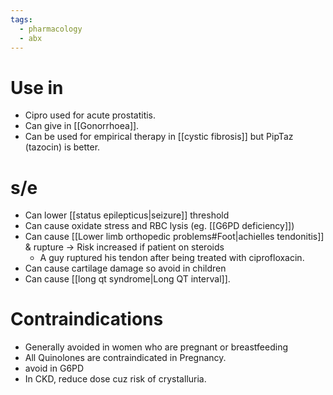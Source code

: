 ```yaml
---
tags:
  - pharmacology
  - abx
---
```

# Use in
- Cipro used for acute prostatitis.
- Can give in [[Gonorrhoea]].
- Can be used for empirical therapy in [[cystic fibrosis]] but PipTaz (tazocin) is better.

# s/e
- Can lower [[status epilepticus|seizure]] threshold
- Can cause oxidate stress and RBC lysis (eg. [[G6PD deficiency]])
- Can cause [[Lower limb orthopedic problems#Foot|achielles tendonitis]] & rupture -> Risk increased if patient on steroids
	- A guy ruptured his tendon after being treated with ciprofloxacin.
- Can cause cartilage damage so avoid in children
- Can cause [[long qt syndrome|Long QT interval]].

# Contraindications
- Generally avoided in women who are pregnant or breastfeeding
- All Quinolones are contraindicated in Pregnancy.
- avoid in G6PD
- In CKD, reduce dose cuz risk of crystalluria.